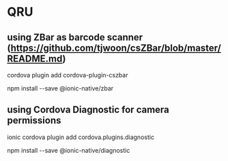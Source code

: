 # QRU

using ZBar as barcode scanner (https://github.com/tjwoon/csZBar/blob/master/README.md)
--------------------------------

cordova plugin add cordova-plugin-cszbar

npm install --save @ionic-native/zbar

using Cordova Diagnostic for camera permissions
--------------------------------------------------

ionic cordova plugin add cordova.plugins.diagnostic

npm install --save @ionic-native/diagnostic
